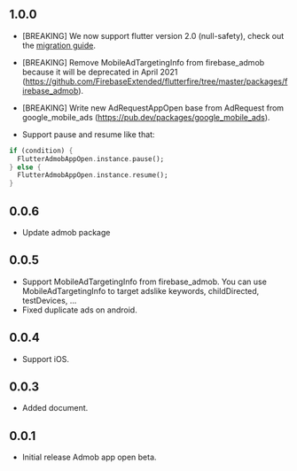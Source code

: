 ## 1.0.0

* [BREAKING] We now support flutter version 2.0 (null-safety), check out the [migration guide](https://dart.dev/null-safety/migration-guide).
* [BREAKING] Remove MobileAdTargetingInfo from firebase_admob because it will be deprecated in April 2021 (https://github.com/FirebaseExtended/flutterfire/tree/master/packages/firebase_admob).
* [BREAKING] Write new AdRequestAppOpen base from AdRequest from google_mobile_ads (https://pub.dev/packages/google_mobile_ads).

* Support pause and resume like that:
```dart
if (condition) {
  FlutterAdmobAppOpen.instance.pause();
} else {
  FlutterAdmobAppOpen.instance.resume();
}
```

## 0.0.6

* Update admob package

## 0.0.5

* Support MobileAdTargetingInfo from firebase_admob. You can use MobileAdTargetingInfo to target adslike keywords, childDirected, testDevices, ...
* Fixed duplicate ads on android.

## 0.0.4

* Support iOS.

## 0.0.3

* Added document.

## 0.0.1

* Initial release Admob app open beta.
